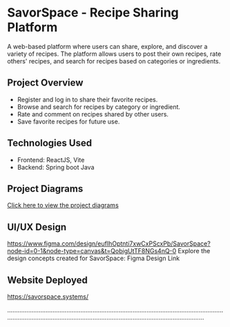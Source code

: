 # SavorSpace - Recipe Sharing Platform

A web-based platform where users can share, explore, and discover a variety of recipes. The platform allows users to post their own recipes, rate others' recipes, and search for recipes based on categories or ingredients.


## Project Overview
- Register and log in to share their favorite recipes.
- Browse and search for recipes by category or ingredient.
- Rate and comment on recipes shared by other users.
- Save favorite recipes for future use.


## Technologies Used

- Frontend: ReactJS, Vite
- Backend: Spring boot Java


## Project Diagrams
[Click here to view the project diagrams](https://cebuinstituteoftechnology-my.sharepoint.com/:b:/g/personal/jaredkarl_omen_cit_edu/EW4NR6RHSitOm5iFY4AfwO8B9u5TvFCBnFdUmPBTrMS6Xw?e=Luh1Yg)

## UI/UX Design
https://www.figma.com/design/eufIhOptnti7xwCxPScxPb/SavorSpace?node-id=0-1&node-type=canvas&t=QobigUtTF8NGs4nQ-0
Explore the design concepts created for SavorSpace:
Figma Design Link
## Website Deployed
https://savorspace.systems/

.............................................................................................................................................................................................................................................


